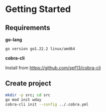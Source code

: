 # Getting Started

## Requirements

**go-lang**

```
go version go1.22.2 linux/amd64
```

**cobra-cli**

Install from https://github.com/spf13/cobra-cli

## Create project

```bash
mkdir -p src; cd src
go mod init wday
cobra-cli init --config ../.cobra.yml
```
